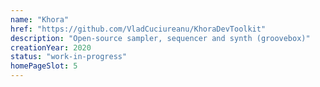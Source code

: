 ```yaml
---
name: "Khora"
href: "https://github.com/VladCuciureanu/KhoraDevToolkit"
description: "Open-source sampler, sequencer and synth (groovebox)"
creationYear: 2020
status: "work-in-progress"
homePageSlot: 5
---
```

